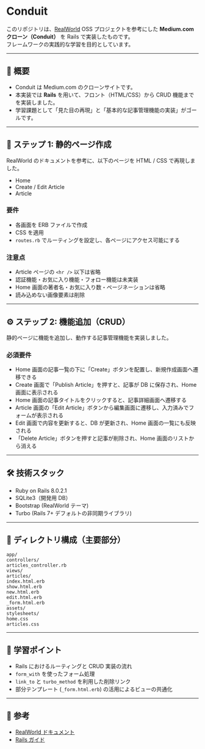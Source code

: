 # Conduit

このリポジトリは、[RealWorld](https://realworld-docs.netlify.app/) OSS プロジェクトを参考にした **Medium.com クローン（Conduit）** を Rails で実装したものです。  
フレームワークの実践的な学習を目的としています。

---

## 📌 概要

- Conduit は Medium.com のクローンサイトです。
- 本実装では **Rails** を用いて、フロント（HTML/CSS）から CRUD 機能までを実装しました。
- 学習課題として「見た目の再現」と「基本的な記事管理機能の実装」がゴールです。

---

## 🚀 ステップ 1: 静的ページ作成

RealWorld のドキュメントを参考に、以下のページを HTML / CSS で再現しました。

- Home
- Create / Edit Article
- Article

### 要件
- 各画面を ERB ファイルで作成  
- CSS を適用  
- `routes.rb` でルーティングを設定し、各ページにアクセス可能にする  

### 注意点
- Article ページの `<hr />` 以下は省略  
- 認証機能・お気に入り機能・フォロー機能は未実装  
- Home 画面の著者名・お気に入り数・ページネーションは省略  
- 読み込めない画像要素は削除  

---

## ⚙️ ステップ 2: 機能追加（CRUD）

静的ページに機能を追加し、動作する記事管理機能を実装しました。

### 必須要件
- Home 画面の記事一覧の下に「Create」ボタンを配置し、新規作成画面へ遷移できる  
- Create 画面で「Publish Article」を押すと、記事が DB に保存され、Home 画面に表示される  
- Home 画面の記事タイトルをクリックすると、記事詳細画面へ遷移する  
- Article 画面の「Edit Article」ボタンから編集画面に遷移し、入力済みでフォームが表示される  
- Edit 画面で内容を更新すると、DB が更新され、Home 画面の一覧にも反映される  
- 「Delete Article」ボタンを押すと記事が削除され、Home 画面のリストから消える  

---

## 🛠️ 技術スタック

- Ruby on Rails 8.0.2.1
- SQLite3（開発用 DB）
- Bootstrap (RealWorld テーマ)
- Turbo (Rails 7+ デフォルトの非同期ライブラリ)

---

## 📂 ディレクトリ構成（主要部分）
```text
app/
controllers/
articles_controller.rb
views/
articles/
index.html.erb
show.html.erb
new.html.erb
edit.html.erb
_form.html.erb
assets/
stylesheets/
home.css
articles.css
```

---

## 🎯 学習ポイント
- Rails におけるルーティングと CRUD 実装の流れ  
- `form_with` を使ったフォーム処理  
- `link_to` と `turbo_method` を利用した削除リンク  
- 部分テンプレート (`_form.html.erb`) の活用によるビューの共通化  

---

## 📖 参考
- [RealWorld ドキュメント](https://realworld-docs.netlify.app/specifications/frontend/templates/)  
- [Rails ガイド](https://guides.rubyonrails.org/)  

